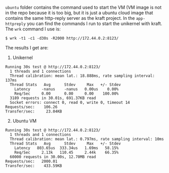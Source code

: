 `ubuntu` folder contains the command used to start the VM (VM image is not in the repo because it is too big, but it is just a ubuntu cloud image that contains the same http-reply server as the kraft project.
In the `app-httpreply` you can find the commands I run to start the unikernel with kraft. 
The `wrk` command I use is:
```
$ wrk -t1 -c1 -d30s -R2000 http://172.44.0.2:8123/
```
The results I get are:
1. Unikernel
```
Running 30s test @ http://172.44.0.2:8123/
  1 threads and 1 connections
  Thread calibration: mean lat.: 18.888ms, rate sampling interval: 137ms
  Thread Stats   Avg      Stdev     Max   +/- Stdev
    Latency     -nanus    -nanus   0.00us    0.00%
    Req/Sec     0.00      0.00     0.00    100.00%
  3189 requests in 30.01s, 691.37KB read
  Socket errors: connect 0, read 0, write 0, timeout 14
Requests/sec:    106.26
Transfer/sec:     23.04KB
```
2. Ubuntu VM
```
Running 30s test @ http://172.44.0.2:8123/
  1 threads and 1 connections
  Thread calibration: mean lat.: 0.797ms, rate sampling interval: 10ms
  Thread Stats   Avg      Stdev     Max   +/- Stdev
    Latency   803.65us  333.34us   1.69ms   58.15%
    Req/Sec     2.13k   110.45     2.44k    66.35%
  60000 requests in 30.00s, 12.70MB read
Requests/sec:   2000.01
Transfer/sec:    433.59KB
```
